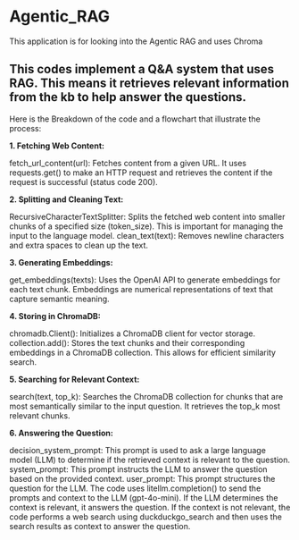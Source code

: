 # Agentic_RAG
This application is for looking into the Agentic RAG and uses Chroma 

## This codes implement a Q&A system that uses RAG. This means it retrieves relevant information from the kb to help answer the questions. 

Here is the Breakdown of the code and a flowchart that illustrate the process:

**1. Fetching Web Content:**

fetch_url_content(url): Fetches content from a given URL. It uses requests.get() to make an HTTP request and retrieves the content if the request is successful (status code 200).

**2. Splitting and Cleaning Text:**

RecursiveCharacterTextSplitter: Splits the fetched web content into smaller chunks of a specified size (token_size). This is important for managing the input to the language model.
clean_text(text): Removes newline characters and extra spaces to clean up the text.

**3. Generating Embeddings:**

get_embeddings(texts): Uses the OpenAI API to generate embeddings for each text chunk. Embeddings are numerical representations of text that capture semantic meaning.

**4. Storing in ChromaDB:**

chromadb.Client(): Initializes a ChromaDB client for vector storage.
collection.add(): Stores the text chunks and their corresponding embeddings in a ChromaDB collection. This allows for efficient similarity search.

**5. Searching for Relevant Context:**

search(text, top_k): Searches the ChromaDB collection for chunks that are most semantically similar to the input question. It retrieves the top_k most relevant chunks.

**6. Answering the Question:**

decision_system_prompt: This prompt is used to ask a large language model (LLM) to determine if the retrieved context is relevant to the question.
system_prompt: This prompt instructs the LLM to answer the question based on the provided context.
user_prompt: This prompt structures the question for the LLM.
The code uses litellm.completion() to send the prompts and context to the LLM (gpt-4o-mini).
If the LLM determines the context is relevant, it answers the question.
If the context is not relevant, the code performs a web search using duckduckgo_search and then uses the search results as context to answer the question.

